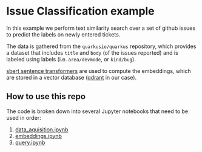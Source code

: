 # Issue Classification example

In this example we perform text similarity search over a set of github issues to predict the labels on newly entered tickets.

The data is gathered from the `quarkusio/quarkus` repository, which provides a dataset that includes `title` and `body` (of the issues reported) and is labeled using labels (i.e. `area/devmode`, or `kind/bug`).

[sbert sentence transformers](https://www.sbert.net) are used to compute the embeddings, which are stored in a vector database ([qdrant](https://qdrant.tech) in our case). 

## How to use this repo

The code is broken down into several Jupyter notebooks that need to be used in order:

1. [data_aquisition.ipynb](https://github.com/heiko-braun/issue_classification/blob/main/notebooks/data_aquisition.ipynb)
2. [embeddings.ipynb](https://github.com/heiko-braun/issue_classification/blob/main/notebooks/embeddings.ipynb)
3. [query.ipynb](https://github.com/heiko-braun/issue_classification/blob/main/notebooks/query.ipynb)

